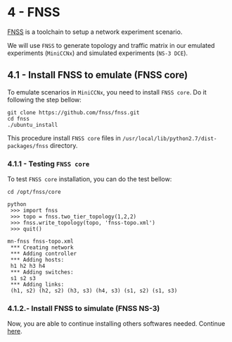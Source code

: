 # 4 - FNSS

[FNSS](http://fnss.github.io/) is a toolchain to setup a network experiment scenario.

We will use `FNSS` to generate topology and traffic matrix in our emulated experiments (`MiniCCNx`) and simulated experiments (`NS-3 DCE`).

## 4.1 - Install FNSS to emulate (FNSS core)

To emulate scenarios in `MiniCCNx`, you need to install `FNSS core`. Do it following the step bellow:

```
git clone https://github.com/fnss/fnss.git
cd fnss
./ubuntu_install
```
This procedure install `FNSS core` files in `/usr/local/lib/python2.7/dist-packages/fnss` directory.

### 4.1.1 - Testing `FNSS core`

To test `FNSS core` installation, you can do the test bellow:

```
cd /opt/fnss/core

python
 >>> import fnss
 >>> topo = fnss.two_tier_topology(1,2,2)
 >>> fnss.write_topology(topo, 'fnss-topo.xml')
 >>> quit()

mn-fnss fnss-topo.xml
 *** Creating network
 *** Adding controller
 *** Adding hosts:
 h1 h2 h3 h4
 *** Adding switches:
 s1 s2 s3
 *** Adding links:
 (h1, s2) (h2, s2) (h3, s3) (h4, s3) (s1, s2) (s1, s3)
``` 

### 4.1.2.- Install FNSS to simulate (FNSS NS-3)







Now, you are able to continue installing others softwares needed. Continue [here](https://github.com/emersonbarea/testes/edit/master/4_install_FNSS.md).
